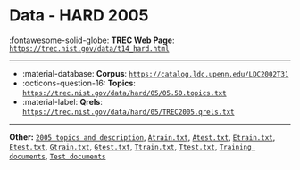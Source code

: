 # Data - HARD 2005 

:fontawesome-solid-globe: **TREC Web Page**: [`https://trec.nist.gov/data/t14_hard.html`](https://trec.nist.gov/data/t14_hard.html)

---

- :material-database: **Corpus**: [`https://catalog.ldc.upenn.edu/LDC2002T31`](https://catalog.ldc.upenn.edu/LDC2002T31)
- :octicons-question-16: **Topics**: [`https://trec.nist.gov/data/hard/05/05.50.topics.txt`](https://trec.nist.gov/data/hard/05/05.50.topics.txt)
- :material-label: **Qrels**: [`https://trec.nist.gov/data/hard/05/TREC2005.qrels.txt`](https://trec.nist.gov/data/hard/05/TREC2005.qrels.txt)


---

**Other:** [`2005 topics and description`](), [`Atrain.txt`](https://trec.nist.gov/data/genomics/05/Atrain.txt), [`Atest.txt`](https://trec.nist.gov/data/genomics/05/Atest.txt), [`Etrain.txt`](https://trec.nist.gov/data/genomics/05/Etrain.txt), [`Etest.txt`](https://trec.nist.gov/data/genomics/05/Etest.txt), [`Gtrain.txt`](https://trec.nist.gov/data/genomics/05/Gtrain.txt), [`Gtest.txt`](https://trec.nist.gov/data/genomics/05/Gtest.txt), [`Ttrain.txt`](https://trec.nist.gov/data/genomics/05/Ttrain.txt), [`Ttest.txt`](https://trec.nist.gov/data/genomics/05/Ttest.txt), [`Training documents`](https://trec.nist.gov/data/genomics/05/train.crosswalk.txt), [`Test documents`](https://trec.nist.gov/data/genomics/05/test.crosswalk.txt)

